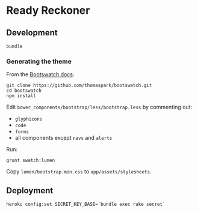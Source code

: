# Ready Reckoner

## Development

    bundle

### Generating the theme

From the [Bootswatch docs](http://bootswatch.com/help/#customization):

    git clone https://github.com/thomaspark/bootswatch.git
    cd bootswatch
    npm install

Edit `bower_components/bootstrap/less/bootstrap.less` by commenting out:

* `glyphicons`
* `code`
* `forms`
* all components except `navs` and `alerts`

Run:

    grunt swatch:lumen

Copy `lumen/bootstrap.min.css` to `app/assets/stylesheets`.

## Deployment

    heroku config:set SECRET_KEY_BASE=`bundle exec rake secret`

